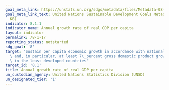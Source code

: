 ```yaml
---
goal_meta_link: https://unstats.un.org/sdgs/metadata/files/Metadata-08-01-01.pdf
goal_meta_link_text: United Nations Sustainable Development Goals Metadata (PDF 232
  KB)
indicator: 8.1.1
indicator_name: Annual growth rate of real GDP per capita
layout: indicator
permalink: /8-1-1/
reporting_status: notstarted
sdg_goal: '8'
target: "Sustain per capita economic growth in accordance with national circumstances\
  \ and, in particular, at least 7\_percent gross domestic product growth per annum\
  \ in the least developed countries"
target_id: '8.1'
title: Annual growth rate of real GDP per capita
un_custodian_agency: United Nations Statistics Division (UNSD)
un_designated_tier: '1'
---
```


